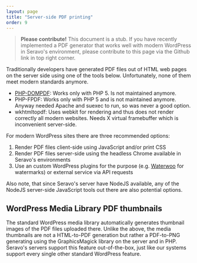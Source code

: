 ```yaml
---
layout: page
title: "Server-side PDF printing"
order: 9
---
```


> **Please contribute!** This document is a stub. If you have recently implemented a PDF generator that works well with modern WordPress in Seravo's environment, please contribute to this page via the Github link in top right corner.

Traditionally developers have generated PDF files out of HTML web pages on the server side using one of the tools below. Unfortunately, none of them meet modern standards anymore.

* [PHP-DOMPDF](http://dompdf.github.io/): Works only with PHP 5. Is not maintained anymore.
* PHP-FPDF: Works only with PHP 5 and is not maintained anymore. Anyway needed Apache and suexec to run, so was never a good option.
* wkhtmltopdf: Uses webkit for rendering and thus does not render correctly all modern websites. Needs X virtual framebuffer which is inconvenient server-side.

For modern WordPress sites there are three recommended options:
1. Render PDF files client-side using JavaScript and/or print CSS
2. Render PDF files server-side using the headless Chrome available in Seravo's environments
3. Use an custom WordPress plugins for the purpose (e.g. [Waterwoo](https://www.waterwoo.me/) for watermarks) or external service via API requests

Also note, that since Seravo's server have NodeJS available, any of the NodeJS server-side JavaScript tools out there are also potential options.

## WordPress Media Library PDF thumbnails

The standard WordPress media library automatically generates thumbnail images of the PDF files uploaded there. Unlike the above, the media thumbnails are not a HTML-to-PDF generation but rather a PDF-to-PNG generating using the GraphicsMagick library on the server and in PHP. Seravo's servers support this feature out-of-the-box, just like our systems support every single other standard WordPress feature.
